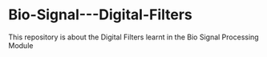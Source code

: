 # Bio-Signal---Digital-Filters
This repository is about the Digital Filters learnt in the Bio Signal Processing Module

